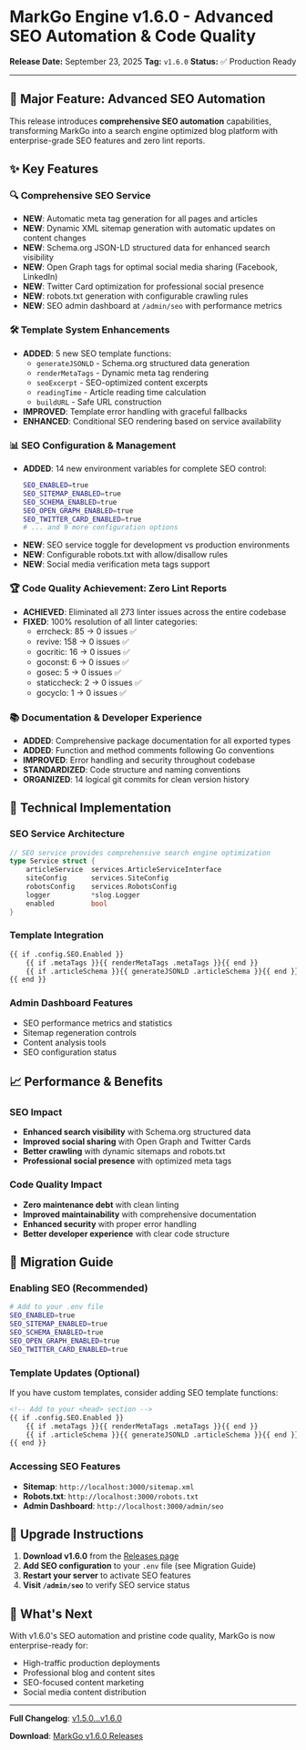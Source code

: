 # MarkGo Engine v1.6.0 - Advanced SEO Automation & Code Quality

**Release Date:** September 23, 2025
**Tag:** `v1.6.0`
**Status:** ✅ Production Ready

---

## 🚀 Major Feature: Advanced SEO Automation

This release introduces **comprehensive SEO automation** capabilities, transforming MarkGo into a search engine optimized blog platform with enterprise-grade SEO features and zero lint reports.

## ✨ Key Features

### 🔍 Comprehensive SEO Service
- **NEW**: Automatic meta tag generation for all pages and articles
- **NEW**: Dynamic XML sitemap generation with automatic updates on content changes
- **NEW**: Schema.org JSON-LD structured data for enhanced search visibility
- **NEW**: Open Graph tags for optimal social media sharing (Facebook, LinkedIn)
- **NEW**: Twitter Card optimization for professional social presence
- **NEW**: robots.txt generation with configurable crawling rules
- **NEW**: SEO admin dashboard at `/admin/seo` with performance metrics

### 🛠️ Template System Enhancements
- **ADDED**: 5 new SEO template functions:
  - `generateJSONLD` - Schema.org structured data generation
  - `renderMetaTags` - Dynamic meta tag rendering
  - `seoExcerpt` - SEO-optimized content excerpts
  - `readingTime` - Article reading time calculation
  - `buildURL` - Safe URL construction
- **IMPROVED**: Template error handling with graceful fallbacks
- **ENHANCED**: Conditional SEO rendering based on service availability

### 📊 SEO Configuration & Management
- **ADDED**: 14 new environment variables for complete SEO control:
  ```bash
  SEO_ENABLED=true
  SEO_SITEMAP_ENABLED=true
  SEO_SCHEMA_ENABLED=true
  SEO_OPEN_GRAPH_ENABLED=true
  SEO_TWITTER_CARD_ENABLED=true
  # ... and 9 more configuration options
  ```
- **NEW**: SEO service toggle for development vs production environments
- **NEW**: Configurable robots.txt with allow/disallow rules
- **NEW**: Social media verification meta tags support

### 🏆 Code Quality Achievement: Zero Lint Reports
- **ACHIEVED**: Eliminated all 273 linter issues across the entire codebase
- **FIXED**: 100% resolution of all linter categories:
  - errcheck: 85 → 0 issues ✅
  - revive: 158 → 0 issues ✅
  - gocritic: 16 → 0 issues ✅
  - goconst: 6 → 0 issues ✅
  - gosec: 5 → 0 issues ✅
  - staticcheck: 2 → 0 issues ✅
  - gocyclo: 1 → 0 issues ✅

### 📚 Documentation & Developer Experience
- **ADDED**: Comprehensive package documentation for all exported types
- **ADDED**: Function and method comments following Go conventions
- **IMPROVED**: Error handling and security throughout codebase
- **STANDARDIZED**: Code structure and naming conventions
- **ORGANIZED**: 14 logical git commits for clean version history

## 🔧 Technical Implementation

### SEO Service Architecture
```go
// SEO service provides comprehensive search engine optimization
type Service struct {
    articleService  services.ArticleServiceInterface
    siteConfig      services.SiteConfig
    robotsConfig    services.RobotsConfig
    logger          *slog.Logger
    enabled         bool
}
```

### Template Integration
```html
{{ if .config.SEO.Enabled }}
    {{ if .metaTags }}{{ renderMetaTags .metaTags }}{{ end }}
    {{ if .articleSchema }}{{ generateJSONLD .articleSchema }}{{ end }}
{{ end }}
```

### Admin Dashboard Features
- SEO performance metrics and statistics
- Sitemap regeneration controls
- Content analysis tools
- SEO configuration status

## 📈 Performance & Benefits

### SEO Impact
- **Enhanced search visibility** with Schema.org structured data
- **Improved social sharing** with Open Graph and Twitter Cards
- **Better crawling** with dynamic sitemaps and robots.txt
- **Professional social presence** with optimized meta tags

### Code Quality Impact
- **Zero maintenance debt** with clean linting
- **Improved maintainability** with comprehensive documentation
- **Enhanced security** with proper error handling
- **Better developer experience** with clear code structure

## 🔄 Migration Guide

### Enabling SEO (Recommended)
```bash
# Add to your .env file
SEO_ENABLED=true
SEO_SITEMAP_ENABLED=true
SEO_SCHEMA_ENABLED=true
SEO_OPEN_GRAPH_ENABLED=true
SEO_TWITTER_CARD_ENABLED=true
```

### Template Updates (Optional)
If you have custom templates, consider adding SEO template functions:
```html
<!-- Add to your <head> section -->
{{ if .config.SEO.Enabled }}
    {{ if .metaTags }}{{ renderMetaTags .metaTags }}{{ end }}
    {{ if .articleSchema }}{{ generateJSONLD .articleSchema }}{{ end }}
{{ end }}
```

### Accessing SEO Features
- **Sitemap**: `http://localhost:3000/sitemap.xml`
- **Robots.txt**: `http://localhost:3000/robots.txt`
- **Admin Dashboard**: `http://localhost:3000/admin/seo`

## 🚀 Upgrade Instructions

1. **Download v1.6.0** from the [Releases page](https://github.com/vnykmshr/markgo/releases/tag/v1.6.0)
2. **Add SEO configuration** to your `.env` file (see Migration Guide)
3. **Restart your server** to activate SEO features
4. **Visit `/admin/seo`** to verify SEO service status

## 🎯 What's Next

With v1.6.0's SEO automation and pristine code quality, MarkGo is now enterprise-ready for:
- High-traffic production deployments
- Professional blog and content sites
- SEO-focused content marketing
- Social media content distribution

---

**Full Changelog**: [v1.5.0...v1.6.0](https://github.com/vnykmshr/markgo/compare/v1.5.0...v1.6.0)

**Download**: [MarkGo v1.6.0 Releases](https://github.com/vnykmshr/markgo/releases/tag/v1.6.0)